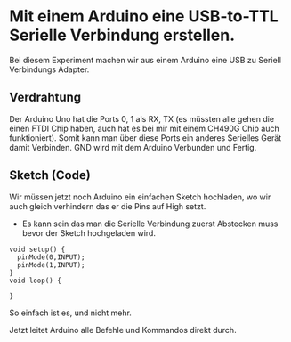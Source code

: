 # Mit einem Arduino eine USB-to-TTL Serielle Verbindung erstellen.

Bei diesem Experiment machen wir aus einem Arduino eine USB zu Seriell Verbindungs Adapter.

## Verdrahtung

Der Arduino Uno hat die Ports 0, 1 als RX, TX (es müssten alle gehen die einen FTDI Chip haben, auch hat es bei mir mit einem CH490G Chip auch funktioniert).
Somit kann man über diese Ports ein anderes Serielles Gerät damit Verbinden.
GND wird mit dem Arduino Verbunden und Fertig.

## Sketch (Code)

Wir müssen jetzt noch Arduino ein einfachen Sketch hochladen, wo wir auch gleich
verhindern das er die Pins auf High setzt.

* Es kann sein das man die Serielle Verbindung zuerst Abstecken muss bevor der Sketch hochgeladen wird.

```Arduino
void setup() {
  pinMode(0,INPUT);
  pinMode(1,INPUT);
}
void loop() {

}
```

So einfach ist es, und nicht mehr.

Jetzt leitet Arduino alle Befehle und Kommandos direkt durch.
